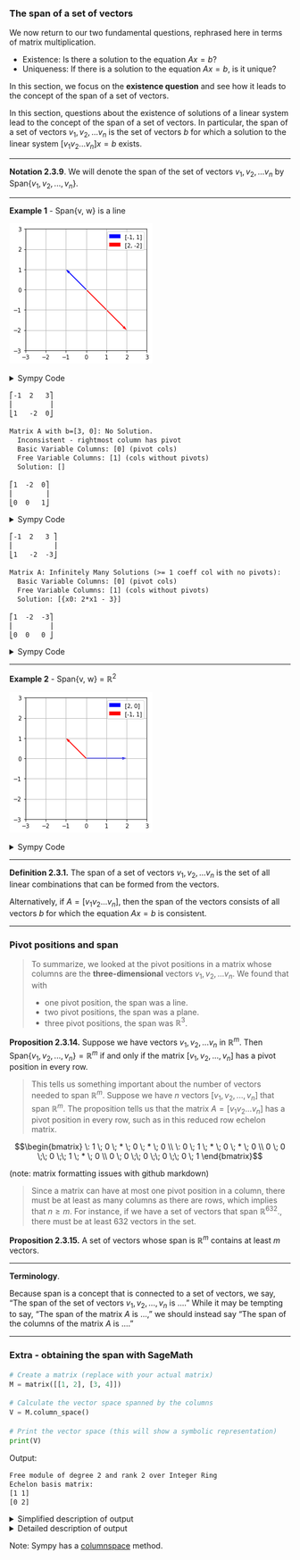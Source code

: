### The span of a set of vectors

We now return to our two fundamental questions, rephrased here in terms of matrix multiplication.
- Existence: Is there a solution to the equation $Ax = b$?
- Uniqueness: If there is a solution to the equation $Ax = b$, is it unique?

In this section, we focus on the **existence question** and see how it leads to the concept of the span of a set of vectors.

In this section, questions about the existence of solutions of a linear system lead to the concept of the span of a set of vectors. In particular, the span of a set of vectors $v_1, v_2, ... v_n$ is the set of vectors $b$ for which a solution to the linear system $[ v_1 v_2 ... v_n ]x = b$  exists.


---

**Notation 2.3.9**.  We will denote the span of the set of vectors $v_1, v_2, ... v_n$ by Span$`\{v_1, v_2, ..., v_n\}.`$

---
**Example 1** - Span{v, w} is a line

![Span is a line](../images/span_is_a_line.png)

<details>
 <summary>Sympy Code</summary>
 
```python
import matplotlib.pyplot as plt

# Define the points
points = [[-1, 2], [1, -2]]

# Extract x and y coordinates
x_coords = [point[0] for point in points]
y_coords = [point[1] for point in points]

# Create a figure and axis
fig, ax = plt.subplots()

# Plot arrows from the origin to each point
ax.quiver(0, 0, x_coords[0], y_coords[0], angles='xy', scale_units='xy', scale=1, color='blue', label=points[0])
ax.quiver(0, 0, x_coords[1], y_coords[1], angles='xy', scale_units='xy', scale=1, color='red', label=points[1])

# Set limits
ax.set_xlim([-3, 3])
ax.set_ylim([-3, 3])

# Set aspect ratio
ax.set_aspect('equal')

# Add grid
ax.grid(True)

# Add legend
ax.legend()

# Show plot
plt.show()
```
</details>


```text
⎡-1  2   3⎤
⎢         ⎥
⎣1   -2  0⎦

Matrix A with b=[3, 0]: No Solution.
  Inconsistent - rightmost column has pivot
  Basic Variable Columns: [0] (pivot cols)
  Free Variable Columns: [1] (cols without pivots)
  Solution: []

⎡1  -2  0⎤
⎢        ⎥
⎣0  0   1⎦
```

<details>
 <summary>Sympy Code</summary>
 
```python
 A = Matrix([
    [-1, 2, 3],
    [1, -2, 0],
])

pprint(A)
print()
print("Matrix A with b=[3, 0]:", solution_details(A))
pprint(A.rref()[0])
```

</details>

```text
⎡-1  2   3 ⎤
⎢          ⎥
⎣1   -2  -3⎦

Matrix A: Infinitely Many Solutions (>= 1 coeff col with no pivots):
  Basic Variable Columns: [0] (pivot cols)
  Free Variable Columns: [1] (cols without pivots)
  Solution: [{x0: 2*x1 - 3}]

⎡1  -2  -3⎤
⎢         ⎥
⎣0  0   0 ⎦
```

<details>
 <summary>Sympy Code</summary>
 
```python
A = Matrix([
    [-1, 2, 3],
    [1, -2, -3],
])

pprint(A)
print()
print("Matrix A:", solution_details(A))
pprint(A.rref()[0])
```

</details>

---
**Example 2** - Span{v, w} = $ℝ^2$

![Span is R2](../images/span_is_r2.png)

<details>
 <summary>Sympy Code</summary>
 
```python
import matplotlib.pyplot as plt

# Define the points
points = [[2, 0], [-1, 1]]

# Extract x and y coordinates
x_coords = [point[0] for point in points]
y_coords = [point[1] for point in points]

# Create a figure and axis
fig, ax = plt.subplots()

# Plot arrows from the origin to each point
ax.quiver(0, 0, x_coords[0], y_coords[0], angles='xy', scale_units='xy', scale=1, color='blue', label=points[0])
ax.quiver(0, 0, x_coords[1], y_coords[1], angles='xy', scale_units='xy', scale=1, color='red', label=points[1])

# Set limits
ax.set_xlim([-3, 3])
ax.set_ylim([-3, 3])

# Set aspect ratio
ax.set_aspect('equal')

# Add grid
ax.grid(True)

# Add legend
ax.legend()

# Show plot
plt.show()
```
</details>

---

**Definition 2.3.1.**  The span of a set of vectors $v_1, v_2, ... v_n$ is the set of all linear combinations that can be formed from the vectors.

Alternatively, if  $A = [ v_1 v_2 ... v_n ]$, then the span of the vectors consists of all vectors $b$ for which the equation $Ax = b$ is consistent.

---

### Pivot positions and span

> To summarize, we looked at the pivot positions in a matrix whose columns are the **three-dimensional** vectors $v_1, v_2, ... v_n$. We found that with
> - one pivot position, the span was a line.
> - two pivot positions, the span was a plane.
> - three pivot positions, the span was $`ℝ^3`$.

**Proposition 2.3.14.**  Suppose we have vectors $v_1, v_2, ... v_n$ in $`ℝ^m`$. Then Span$`\{v_1, v_2, ..., v_n\} = ℝ^m`$ if and only if the matrix $[ v_1, v_2, ..., v_n ]$ has a pivot position in every row.

> This tells us something important about the number of vectors needed to span $`ℝ^m`$. Suppose we have $n$ vectors $[ v_1, v_2, ..., v_n ]$ that span $`ℝ^m`$. The proposition tells us that the matrix $A = [ v_1 v_2 ... v_n ]$ has a pivot position in every row, such as in this reduced row echelon matrix.

```math
\begin{bmatrix}
\: 1 \; 0 \; * \; 0 \; * \; 0 \\
\: 0 \; 1 \; * \; 0 \; * \; 0 \\
0 \; 0 \;\;  0 \;\;  1 \; * \; 0 \\ 
0 \; 0 \;\;  0 \;\;  0 \;\;  0 \; 1 
\end{bmatrix}
```
(note: matrix formatting issues with github markdown)

> Since a matrix can have at most one pivot position in a column, there must be at least as many columns as there are rows, which implies that $`n\geq m`$. For instance, if we have a set of vectors that span $`ℝ^{632}`$., there must be at least 632 vectors in the set.


**Proposition 2.3.15.**  A set of vectors whose span is $`ℝ^m`$ contains at least $m$ vectors.

 ---

 **Terminology**.

Because span is a concept that is connected to a set of vectors, we say, “The span of the set of vectors 
$v_1, v_2, ..., v_n$ is ....” While it may be tempting to say, “The span of the matrix $A$ is ...,” we should instead say “The span of the columns of the matrix $A$ is ....”

---

### Extra - obtaining the span with SageMath

```python
# Create a matrix (replace with your actual matrix)
M = matrix([[1, 2], [3, 4]])

# Calculate the vector space spanned by the columns
V = M.column_space()

# Print the vector space (this will show a symbolic representation)
print(V)
```

Output:

```text
Free module of degree 2 and rank 2 over Integer Ring
Echelon basis matrix:
[1 1]
[0 2]
```

<details>
 <summary>Simplified description of output</summary>

When using SageMath to determine the span of a matrix in terms of familiar geometric spaces like R¹ (line) and R² (plane), you can primarily focus on the echelon output. Here's a breakdown of what to look for:

**Echelon Output and Span Interpretation:**

- **Number of Non-Zero Rows:**
    - **Equal to the number of columns:** This suggests the columns might span the entire space (depending on the specific vectors). It could be R¹ (line) for one column, R² (plane) for two columns, or higher dimensional spaces for more columns.
    - **Less than the number of columns:** This indicates the columns don't span the entire space.

- **Zero Rows:**
    - **No zero rows:** This suggests the columns are linearly independent, strengthening the possibility of spanning the entire space based on the number of non-zero rows.
    - **Zero rows:** These rows correspond to columns that are scalar multiples of other columns and don't contribute to the span.

**Example:**

- **Echelon form:**
    ```
    [1 2 0]
    [0 1 3]
    ```
  - **Interpretation:**
    - There are three columns, but only two non-zero rows. This suggests the columns might not span the entire R³ space.
    - No zero rows are present, indicating the two non-zero columns are linearly independent.
  - **Possible Span:** This matrix could potentially span a plane in R³ (though further analysis might be needed).

**Important Note:**

While the echelon form provides valuable clues, it may not always definitively determine the exact geometric space (like R¹ or R²). In some cases, additional properties of the vectors or their coefficients might be necessary for a complete picture.

**Additional Considerations:**

- For numerical matrices, libraries like NumPy use matrix rank as an indicator (rank equal to number of columns suggests potential for spanning the entire space).
- SageMath can provide a more symbolic representation of the vector space spanned by the columns.

I hope this explanation clarifies the role of the echelon output in interpreting the span of a matrix!
</details>

<details>
 <summary>Detailed description of output</summary>

The output from SageMath provides valuable information about the vector space spanned by the columns of your matrix. Here's a breakdown of what each part means:

**Free module of degree 2 and rank 2 over Integer Ring:**

- **Free module:** This indicates that the vector space is a free module, meaning any vector in this space can be uniquely represented as a linear combination of a set of basis vectors with no additional restrictions.
- **Degree 2:** This refers to the dimension of the vector space. In this case, the space has dimension 2, meaning it requires two independent vectors (basis vectors) to span all possible vectors within it. You can think of it as a 2D space.
- **Rank 2:** The rank refers to the number of linearly independent columns in the original matrix. Having a rank of 2 aligns with the degree of 2, suggesting that the two columns of the matrix are independent and sufficient to span the entire 2D space.
- **Over Integer Ring:** This specifies that the coefficients used to combine the basis vectors can be integers.

**Echelon basis matrix:**

  - **[1 1]**
  - **[0 2]:**
 
These rows represent the basis vectors in echelon form. However, SageMath doesn't directly output the actual basis vectors in this case.

**Interpretation:**

The output tells you that the columns of your matrix span a 2D vector space over the integers. In other words, any vector you can create using integer coefficients as weights for the two columns of your matrix will be a valid vector within this 2D space.

**Reconstructing Basis Vectors:**

While SageMath doesn't explicitly show the basis vectors, you can often reconstruct them from the echelon form matrix. However, this might not always be straightforward, especially with more complex matrices. Here's a general approach, but it may not always apply:

1. **Leading Variables:** Look for the columns with leading 1s in the echelon form. These columns correspond to variables that are not dependent on any other variable. In this example, both columns have a leading 1, so both variables are independent.
2. **Basis Vectors:** Set the non-leading variables in each row to 0 and create vectors from the remaining entries. These vectors often (but not always) represent the basis vectors. Here, you would get:
   - Basis vector 1: [1, 0]
   - Basis vector 2: [0, 2]

**Important Caveat:**

This reconstruction of basis vectors based on the echelon form might not always be a perfect representation due to potential row operations performed by SageMath during its internal calculations. It's generally recommended to rely on the information provided by SageMath itself (degree, rank) for interpreting the span of the vector space.

**In summary:**

The SageMath output confirms that the columns of your matrix span a 2D vector space over the integers. You can use this information to understand the range of vectors that can be formed from linear combinations of the columns and the overall dimensionality of the space spanned by the matrix.

</details>

Note: Sympy has a [columnspace](https://docs.sympy.org/latest/tutorials/intro-tutorial/matrices.html#columnspace) method.
